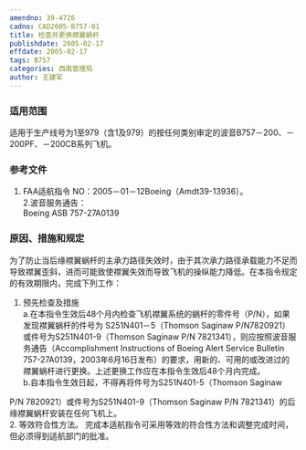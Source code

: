 ```yaml
---
amendno: 39-4726  
cadno: CAD2005-B757-01  
title: 检查并更换襟翼蜗杆  
publishdate: 2005-02-17  
effdate: 2005-02-17  
tags: B757  
categories: 西南管理局  
author: 王建军  
---
```

  
### 适用范围  
适用于生产线号为1至979（含1及979）的按任何类别审定的波音B757－200、－200PF、－200CB系列飞机。  
  
<!--more-->  
### 参考文件  
1. FAA适航指令 NO：2005－01－12Boeing（Amdt39-13936）。  
2.波音服务通告：  
Boeing ASB 757-27A0139  
  
### 原因、措施和规定  
为了防止当后缘襟翼蜗杆的主承力路径失效时，由于其次承力路径承载能力不足而导致襟翼歪斜，进而可能致使襟翼失效而导致飞机的操纵能力降低。在本指令规定的有效期限内，完成下列工作：  
1.  预先检查及措施  
a.在本指令生效后48个月内检查飞机襟翼系统的蜗杆的零件号（P/N），如果发现襟翼蜗杆的件号为 S251N401－5（Thomson Saginaw P/N7820921）或件号为S251N401-9（Thomson Saginaw  P/N 7821341），则应按照波音服务通告（Accomplishment Instructions of Boeing Alert Service Bulletin 757-27A0139，2003年6月16日发布）的要求，用新的、可用的或改进过的襟翼蜗杆进行更换。上述更换工作应在本指令生效后48个月内完成。  
b.自本指令生效日起，不得再将件号为S251N401-5（Thomson Saginaw  
  
  
P/N 7820921）或件号为S251N401-9（Thomson Saginaw P/N 7821341）的后缘襟翼蜗杆安装在任何飞机上。  
2.  等效符合性方法。 完成本适航指令可采用等效的符合性方法和调整完成时间，但必须得到适航部门的批准。  
